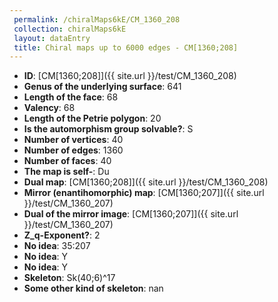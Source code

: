 ```yaml
--- 
 permalink: /chiralMaps6kE/CM_1360_208 
 collection: chiralMaps6kE
 layout: dataEntry
 title: Chiral maps up to 6000 edges - CM[1360;208]
---
```


- **ID**: [CM[1360;208]]({{ site.url }}/test/CM_1360_208)
- **Genus of the underlying surface**: 641
- **Length of the face**: 68
- **Valency**: 68
- **Length of the Petrie polygon**: 20
- **Is the automorphism group solvable?**: S
- **Number of vertices**: 40
- **Number of edges**: 1360
- **Number of faces**: 40
- **The map is self-**: Du
- **Dual map**: [CM[1360;208]]({{ site.url }}/test/CM_1360_208)
- **Mirror (enantihomorphic) map**: [CM[1360;207]]({{ site.url }}/test/CM_1360_207)
- **Dual of the mirror image**: [CM[1360;207]]({{ site.url }}/test/CM_1360_207)
- **Z_q-Exponent?**: 2
- **No idea**:  35:207
- **No idea**: Y
- **No idea**: Y
- **Skeleton**: Sk(40;6)^17
- **Some other kind of skeleton**: nan
